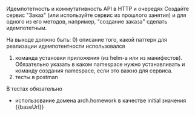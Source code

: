Идемпотетность и коммутативность API в HTTP и очередях
Создайте сервис "Заказ" (или используйте сервис из прошлого занятия) и для одного из его методов, например, "создание заказа" сделать идемпотетным.

На выходе должно быть:
0) описание того, какой паттерн для реализации идемпотентности использовался
1) команда установки приложения (из helm-а или из манифестов). Обязательно указать в каком namespace нужно устанавливать и команду создания namespace, если это важно для сервиса.
2) тесты в postman

В тестах обязательно
- использование домена arch.homework в качестве initial значения {{baseUrl}}
